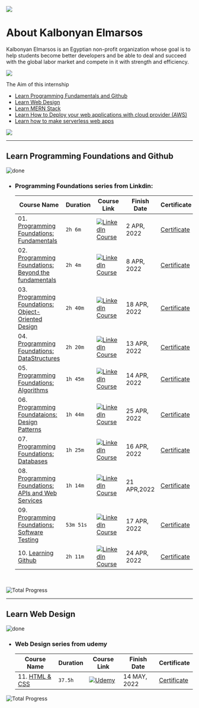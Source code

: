 <div> <img src="https://media-exp1.licdn.com/dms/image/C4E1BAQEz0VsOWR5lgA/company-background_10000/0/1629894246434?e=2147483647&v=beta&t=gGdbMqGLajl9h697elZCsx5V8nd0m5oNcQd5O8NcDVg" > </div>

# About Kalbonyan Elmarsos
Kalbonyan Elmarsos is an Egyptian non-profit organization whose goal is to help students become better developers and be able to deal and succeed with the global labor market and compete in it with strength and efficiency.
<br />

 <a href="https://www.linkedin.com/company/%D9%83%D8%A7%D9%84%D8%A8%D9%86%D9%8A%D8%A7%D9%86-%D8%A7%D9%84%D9%85%D8%B1%D8%B5%D9%88%D8%B5/" target="_blank"><img src="https://img.shields.io/badge/-Kalbonyan%20Elmarsos-0077B5?style=for-the-badge&logo=Linkedin&logoColor=white"/></a>

The Aim of this internship
  - [Learn Programming Fundamentals and Github](#fundamental)
  - [Learn Web Design](#web)
  - [Learn MERN Stack]()
  - [Learn How to Deploy your web applications with cloud provider (AWS)]()
  - [Learn how to make serverless web apps]()

<img src='https://camo.githubusercontent.com/3be688543c451f78722c8b9ae3b4a8b4b0aaed9e3bfc596174afa03b330cba2f/68747470733a2f2f696d672e736869656c64732e696f2f62616467652f546f74616c2532304e756d6265722532304f66253230486f757273253230466f72253230416c6c253230436f75727365732d253242323030682d626c7565'>

***
<!--Fundamentals and Github-->
## <section id="fundamental">Learn Programming Foundations and Github</section>

![done](https://camo.githubusercontent.com/19454507992f53e762b7f47301b50250d3bf4e69c0c7d9a32d4ff6a239f58b5a/68747470733a2f2f70726f67726573732d6261722e6465762f3130302f3f7469746c653d446f6e65)

- ### Programming Foundations series from Linkdin:
   |         Course Name                                      |  Duration   |                                                                                     Course Link                                                                                                                                                                         | Finish Date  |   Certificate   |
   |         -----------                                      |  --------   |                                                                                    -------------                                                                                                                                                                        | -----------  |     ------      |
   | 01. [Programming Foundations: Fundamentals](https://github.com/Youssef1S/Kalbonyan_Elmarsos/tree/main/Linkedin-Learning/01-Fundamentals)            | `2h 6m` | [![LinkedIn Course](https://img.shields.io/badge/LinkedIn-0077B5?style=for-the-badge&logo=linkedin&logoColor=white)](https://www.linkedin.com/learning/programming-foundations-fundamentals-3/?resume=false)                                                            | 2 APR, 2022  | [Certificate](https://www.linkedin.com/learning/certificates/9a1efc7fe983fb7f9c9e49c446bfa0e1a4befc643f10d66c9c9146d417dd527d?trk=share_certificate) |
   | 02. [Programming Foundations: Beyond the fundamentals](https://github.com/Youssef1S/Kalbonyan_Elmarsos/tree/main/Linkedin-Learning/02-Beyond-The-Fundamentals) | `2h 4m` | [![LinkedIn Course](https://img.shields.io/badge/LinkedIn-0077B5?style=for-the-badge&logo=linkedin&logoColor=white)](https://www.linkedin.com/learning/programming-foundations-beyond-the-fundamentals/?resume=false)                                                   | 8 APR, 2022  | [Certificate](https://www.linkedin.com/learning/certificates/7681987ab73d527fb0a4f166c29351844a0804b5c3dcb841fe154669a2ad31f7?trk=share_certificate) |
   | 03. [Programming Foundations: Object-Oriented Design](https://github.com/Youssef1S/Kalbonyan_Elmarsos/tree/main/Linkedin-Learning/03-Object-oriented-design)  | `2h 40m` | [![LinkedIn Course](https://img.shields.io/badge/LinkedIn-0077B5?style=for-the-badge&logo=linkedin&logoColor=white)](https://www.linkedin.com/learning/programming-foundations-object-oriented-design-3/?resume=false)                                                 | 18 APR, 2022 | [Certificate](https://www.linkedin.com/learning/certificates/aed27a2484570e692c8fbec176b75b0ded0fdfbde90edbe7779806581e2f3d8e?trk=share_certificate) |
   | 04. [Programming Foundations: DataStructures](https://github.com/Youssef1S/Kalbonyan_Elmarsos/tree/main/Linkedin-Learning/04-Datastructures)          | `2h 20m` | [![LinkedIn Course](https://img.shields.io/badge/LinkedIn-0077B5?style=for-the-badge&logo=linkedin&logoColor=white)](https://www.linkedin.com/learning/programming-foundations-data-structures-2/understand-data-structures)                | 13 APR, 2022 | [Certificate](https://www.linkedin.com/learning/certificates/f4372e9988e5137f95da956d4a1a4d109d6fbcac647d8d4898d949484ec94c28?trk=share_certificate) |
   | 05. [Programming Foundations: Algorithms](https://github.com/Youssef1S/Kalbonyan_Elmarsos/tree/main/Linkedin-Learning/05-Algorithms)              | `1h 45m` | [![LinkedIn Course](https://img.shields.io/badge/LinkedIn-0077B5?style=for-the-badge&logo=linkedin&logoColor=white)](https://www.linkedin.com/learning/programming-foundations-algorithms?resume=false)                                                                | 14 APR, 2022 | [Certificate](https://www.linkedin.com/learning/certificates/761b3f4b3a77d1fb228ccda959187a44b8f3cb27164b5a0af8d88c1e0288f7aa?trk=share_certificate) | 
   | 06. [Programming Foundataions: Design Patterns](https://github.com/Youssef1S/Kalbonyan_Elmarsos/tree/main/Linkedin-Learning/06-Design-patterns)        | `1h 44m` | [![LinkedIn Course](https://img.shields.io/badge/LinkedIn-0077B5?style=for-the-badge&logo=linkedin&logoColor=white)](https://www.linkedin.com/learning/programming-foundations-design-patterns-2?resume=false)                                                         |  25 APR, 2022   | [Certificate](https://www.linkedin.com/learning/certificates/f41d037711902e131631eff2671339a4f10460fc15cea08230e8e972be3841ee?trk=share_certificate) |
   | 07. [Programming Foundations: Databases](https://github.com/Youssef1S/Kalbonyan_Elmarsos/tree/main/Linkedin-Learning/07-Databases)               | `1h 25m` | [![LinkedIn Course](https://img.shields.io/badge/LinkedIn-0077B5?style=for-the-badge&logo=linkedin&logoColor=white)](https://www.linkedin.com/learning/programming-foundations-databases-2/?resume=false)                                                              | 16 APR, 2022 | [Certificate](https://www.linkedin.com/learning/certificates/a16ff6ae5de59b1bb666324bd3dd9d7221e6c74fe59df150a0a35c9f60783260?trk=share_certificate) |
   | 08. [Programming Foundations: APIs and Web Services](https://github.com/Youssef1S/Kalbonyan_Elmarsos/tree/main/Linkedin-Learning/08-APIs-Web-Services)   | `1h 14m` | [![LinkedIn Course](https://img.shields.io/badge/LinkedIn-0077B5?style=for-the-badge&logo=linkedin&logoColor=white)](https://www.linkedin.com/learning/programming-foundations-apis-and-web-services/communicate-on-the-web-using-services?autoplay=true&resume=false) | 21 APR,2022  | [Certificate](https://www.linkedin.com/learning/certificates/2697f1ecbcf9b28dc53d61b7e96483ddb6d48701f407c7e0ae061975148d6b06?trk=share_certificate) |
   | 09. [Programming Foundations: Software Testing](https://github.com/Youssef1S/Kalbonyan_Elmarsos/tree/main/Linkedin-Learning/09-Software-testing)        | `53m 51s` | [![LinkedIn Course](https://img.shields.io/badge/LinkedIn-0077B5?style=for-the-badge&logo=linkedin&logoColor=white)](https://www.linkedin.com/learning/programming-foundations-software-testing-qa?resume=false)                                                          | 17 APR, 2022 | [Certificate](https://www.linkedin.com/learning/certificates/8ed5ff3e49c775ff0a41370f7102bb2080cc30951597a61775c362bde97c62bc?trk=share_certificate) |
   | 10. [Learning Github](https://github.com/Youssef1S/Kalbonyan_Elmarsos/tree/main/Linkedin-Learning/10-Github) | `2h 11m` | [![LinkedIn Course](https://img.shields.io/badge/LinkedIn-0077B5?style=for-the-badge&logo=linkedin&logoColor=white)](https://www.linkedin.com/learning/learning-github)                                                                                                                                   | 24 APR, 2022             | [Certificate](https://www.linkedin.com/learning/certificates/9ded6973522c5e51e613041ee6b637c06eccc8090c5b1c268ce59e7018148f34?trk=share_certificate) |
  <br />
![Total Progress](https://img.shields.io/badge/Total%20hours%20for%20these%20courses-17h%2013m-blue)

***
<!-- WEB DESIGN -->
## <section id="web">Learn Web Design</section> 
![done](https://camo.githubusercontent.com/19454507992f53e762b7f47301b50250d3bf4e69c0c7d9a32d4ff6a239f58b5a/68747470733a2f2f70726f67726573732d6261722e6465762f3130302f3f7469746c653d446f6e65)
- ### Web Design series from udemy
   |Course Name|Duration|Course Link|Finish Date|Certificate|
   |  ----     | -----  |  ------   |    -----  |  -------  |
   |11. [HTML & CSS](https://github.com/Youssef1S/Kalbonyan_Elmarsos/tree/main/Udemy/11-HTML%26CSS)  | `37.5h`  |  [![Udemy](https://img.shields.io/badge/Udemy-A435F0?style=for-the-badge&logo=Udemy&logoColor=white)](https://www.udemy.com/course/design-and-develop-a-killer-website-with-html5-and-css3/) |   14 MAY, 2022                 |     [Certificate](https://www.udemy.com/certificate/UC-0da8b782-ab44-4979-ad3d-933d7d0103e7/)         | 
   
   
 ![Total Progress](https://img.shields.io/badge/Total%20hours%20for%20these%20courses-106h%2050m-blue)
